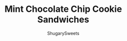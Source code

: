---
layout: ../../layouts/MarkdownPostLayout.astro
title: Mint Chocolate Chip Cookie Sandwiches 
author: ShugarySweets
pubDate: 2019-01-15
description: "Easy Mint Chocolate Chip Cookie Sandwiches for St.Patricks Day"
image_url: https://www.shugarysweets.com/wp-content/uploads/2014/02/mint-chocolate-chip-cookies-2.jpg
tags: ["Cookies","American"]
calories: 104
protein: 1
carbohydrates: 13
fats: 6
fiber: 1
ingredients: ["1 package (16 ounce) Refrigerated Chocolate Chip Cookie Dough","1/4 cup unsalted butter, softened","1 cup powdered sugar","1/2 teaspoon pure mint extract","green food coloring","1 Tablespoon milk","3/4 cup Ghirardelli white chocolate wafers, melted","sprinkles"]
serves: 20
time: "23 minutes"
prepTime: "15 minutes"
instructions: ["Scoop 1 Tablespoon cookie dough and roll it into a ball. Place on a parchment paper lined baking sheet. Bake in a 350 degree oven for about 8-10 minutes. Remove and cool completely on wire rack.","In a mixing bowl, beat softened butter with sugar, mint, green food coloring and milk for 3-5 minutes, until light and fluffy. Spoon into a decorating bag and pipe onto cooled cookies, pairing like sized cookies together.","Dip half of the cookie into melted white chocolate, add sprinkles immediately. Place cookie back on parchment paper until set, about 10 minutes. Store in airtight container at room temperature for up to one week. ENJOY."]
nutrition: ["104 calories","13 grams carbohydrates","7 milligrams cholesterol","6 grams fat","1 grams fiber","1 grams protein","3 grams saturated fat","16 milligrams sodium","11 grams sugar","0 grams trans fat","2 grams unsaturated fat"]
---